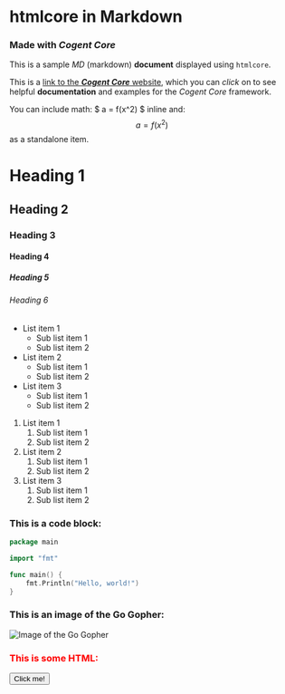 # htmlcore in Markdown

### Made with ***Cogent Core***

This is a sample _MD_ (markdown) **document** displayed using `htmlcore`.

This is a [link to the ***Cogent Core*** website](https://cogentcore.org/core), which you can _click_ on to see helpful **documentation** and examples for the *Cogent Core* framework.

You can include math: $ a = f(x^2) $ inline and:
$$ a = f(x^2) $$
as a standalone item.

# Heading 1
## Heading 2
### Heading 3
#### Heading 4
##### Heading 5
###### Heading 6

* List item 1
    * Sub list item 1
    * Sub list item 2
* List item 2
    * Sub list item 1
    * Sub list item 2
* List item 3
    * Sub list item 1
    * Sub list item 2

1. List item 1
    1. Sub list item 1
    2. Sub list item 2
2. List item 2
    1. Sub list item 1
    2. Sub list item 2
3. List item 3
    1. Sub list item 1
    2. Sub list item 2


### This is a code block:

```go
package main

import "fmt"

func main() {
    fmt.Println("Hello, world!")
}
```

### This is an image of the Go Gopher: 

![Image of the Go Gopher](https://miro.medium.com/v2/resize:fit:1000/0*YISbBYJg5hkJGcQd.png)

<h3 style="color:red">This is some HTML:</h3>

<button>Click me!</button>

